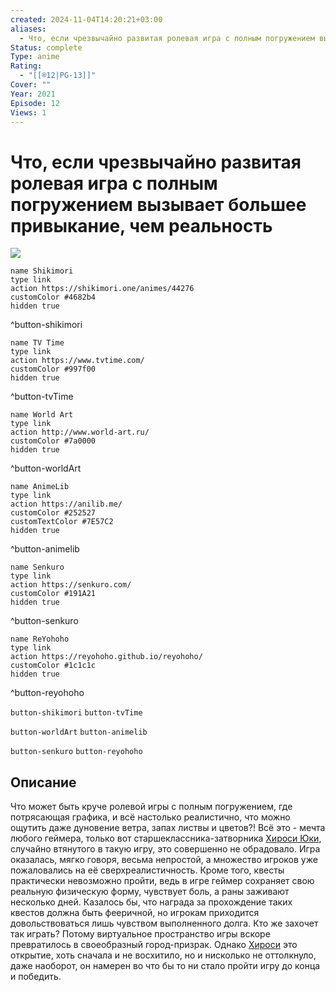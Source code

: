 ```yaml
---
created: 2024-11-04T14:20:21+03:00
aliases:
  - Что, если чрезвычайно развитая ролевая игра с полным погружением вызывает большее привыкание, чем реальность
Status: complete
Type: anime
Rating:
  - "[[®️12|PG-13]]"
Cover: ""
Year: 2021
Episode: 12
Views: 1
---
```


# Что, если чрезвычайно развитая ролевая игра с полным погружением вызывает большее привыкание, чем реальность

![](https://nyaa.shikimori.one/uploads/poster/animes/44276/efec88303cdc9ebe285c5760f2fe58b5.jpeg)

```button
name Shikimori
type link
action https://shikimori.one/animes/44276
customColor #4682b4
hidden true
```
^button-shikimori

```button
name TV Time
type link
action https://www.tvtime.com/
customColor #997f00
hidden true
```
^button-tvTime

```button
name World Art
type link
action http://www.world-art.ru/
customColor #7a0000
hidden true
```
^button-worldArt

```button
name AnimeLib
type link
action https://anilib.me/
customColor #252527
customTextColor #7E57C2
hidden true
```
^button-animelib

```button
name Senkuro
type link
action https://senkuro.com/
customColor #191A21
hidden true
```
^button-senkuro

```button
name ReYohoho
type link
action https://reyohoho.github.io/reyohoho/
customColor #1c1c1c
hidden true
```
^button-reyohoho

`button-shikimori` `button-tvTime`

`button-worldArt` `button-animelib`

`button-senkuro` `button-reyohoho`

## Описание

Что может быть круче ролевой игры с полным погружением, где потрясающая графика, и всё настолько реалистично, что можно ощутить даже дуновение ветра, запах листвы и цветов?! Всё это - мечта любого геймера, только вот старшеклассника-затворника [Хироси Юки](https://shikimori.one/characters/189067-hiroshi-yuuki), случайно втянутого в такую игру, это совершенно не обрадовало. Игра оказалась, мягко говоря, весьма непростой, а множество игроков уже пожаловались на её сверхреалистичность. Кроме того, квесты практически невозможно пройти, ведь в игре геймер сохраняет свою реальную физическую форму, чувствует боль, а раны заживают несколько дней. Казалось бы, что награда за прохождение таких квестов должна быть фееричной, но игрокам приходится довольствоваться лишь чувством выполненного долга. Кто же захочет так играть? Потому виртуальное пространство игры вскоре превратилось в своеобразный город-призрак. Однако [Хироси](https://shikimori.one/characters/189067-hiroshi-yuuki) это открытие, хоть сначала и не восхитило, но и нисколько не оттолкнуло, даже наоборот, он намерен во что бы то ни стало пройти игру до конца и победить.
